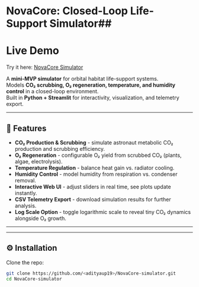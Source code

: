 # NovaCore: Closed-Loop Life-Support Simulator## 

# Live Demo
Try it here: [NovaCore Simulator](https://novacore-ktgnnohb9bpknoy6zanss7.streamlit.app/)


A **mini-MVP simulator** for orbital habitat life-support systems.  
Models **CO₂ scrubbing, O₂ regeneration, temperature, and humidity control** in a closed-loop environment.  
Built in **Python + Streamlit** for interactivity, visualization, and telemetry export.

---

## 🚀 Features
- **CO₂ Production & Scrubbing** - simulate astronaut metabolic CO₂ production and scrubbing efficiency.  
- **O₂ Regeneration** - configurable O₂ yield from scrubbed CO₂ (plants, algae, electrolysis).  
- **Temperature Regulation** - balance heat gain vs. radiator cooling.  
- **Humidity Control** - model humidity from respiration vs. condenser removal.  
- **Interactive Web UI** - adjust sliders in real time, see plots update instantly.  
- **CSV Telemetry Export** - download simulation results for further analysis.  
- **Log Scale Option** - toggle logarithmic scale to reveal tiny CO₂ dynamics alongside O₂ growth.

---



---

## ⚙️ Installation

Clone the repo:
```bash
git clone https://github.com/<adityaup19>/NovaCore-simulator.git
cd NovaCore-simulator
